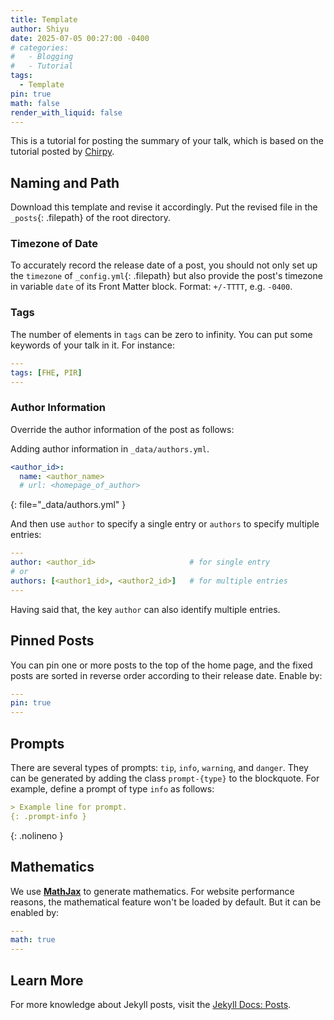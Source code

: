 ```yaml
---
title: Template
author: Shiyu
date: 2025-07-05 00:27:00 -0400
# categories:
#   - Blogging
#   - Tutorial
tags:
  - Template
pin: true
math: false
render_with_liquid: false
---
```


This is a tutorial for posting the summary of your talk, which is based on the tutorial posted by [Chirpy](https://chirpy.cotes.page/posts/write-a-new-post/).

## Naming and Path

Download this template and revise it accordingly. Put the revised file in the `_posts`{: .filepath} of the root directory.

### Timezone of Date

To accurately record the release date of a post, you should not only set up the `timezone` of `_config.yml`{: .filepath} but also provide the post's timezone in variable `date` of its Front Matter block. Format: `+/-TTTT`, e.g. `-0400`.

### Tags

The number of elements in `tags` can be zero to infinity. You can put some keywords of your talk in it. For instance:

```yaml
---
tags: [FHE, PIR]
---
```

### Author Information

Override the author information of the post as follows:

Adding author information in `_data/authors.yml`.

```yaml
<author_id>:
  name: <author_name>
  # url: <homepage_of_author>
```
{: file="_data/authors.yml" }

And then use `author` to specify a single entry or `authors` to specify multiple entries:

```yaml
---
author: <author_id>                     # for single entry
# or
authors: [<author1_id>, <author2_id>]   # for multiple entries
---
```

Having said that, the key `author` can also identify multiple entries.


## Pinned Posts

You can pin one or more posts to the top of the home page, and the fixed posts are sorted in reverse order according to their release date. Enable by:

```yaml
---
pin: true
---
```

## Prompts

There are several types of prompts: `tip`, `info`, `warning`, and `danger`. They can be generated by adding the class `prompt-{type}` to the blockquote. For example, define a prompt of type `info` as follows:

```md
> Example line for prompt.
{: .prompt-info }
```
{: .nolineno }


## Mathematics

We use [**MathJax**][mathjax] to generate mathematics. For website performance reasons, the mathematical feature won't be loaded by default. But it can be enabled by:

[mathjax]: https://www.mathjax.org/

```yaml
---
math: true
---
```

[mathjax-exts]: https://docs.mathjax.org/en/latest/input/tex/extensions/index.html

## Learn More

For more knowledge about Jekyll posts, visit the [Jekyll Docs: Posts](https://jekyllrb.com/docs/posts/).
